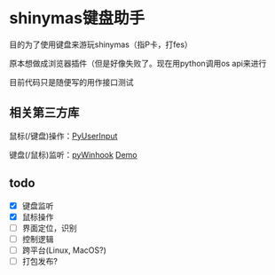 # shinymas键盘助手

目的为了使用键盘来游玩shinymas（指P卡，打fes）

原本想做成浏览器插件（但是好像失败了。现在用python调用os api来进行

目前代码只是随便写的用作接口测试

## 相关第三方库

鼠标(/键盘)操作：[PyUserInput](https://github.com/PyUserInput/PyUserInput)

键盘(/鼠标)监听：[pyWinhook](https://github.com/Tungsteno74/pyWinhook) [Demo](https://github.com/Tungsteno74/pyWinhook/blob/master/pyWinhook/example.py)

## todo
- [x] 键盘监听
- [x] 鼠标操作
- [ ] 界面定位，识别
- [ ] 控制逻辑
- [ ] 跨平台(Linux, MacOS?)
- [ ] 打包发布?